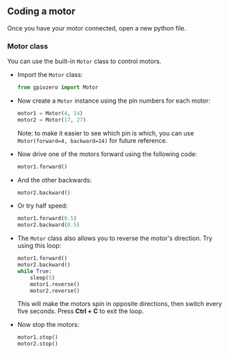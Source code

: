 ## Coding a motor

Once you have your motor connected, open a new python file.

### Motor class

You can use the built-in `Motor` class to control motors.

+ Import the `Motor` class:

    ```python
    from gpiozero import Motor
    ```

+ Now create a `Motor` instance using the pin numbers for each motor:

    ```python
    motor1 = Motor(4, 14)
    motor2 = Motor(17, 27)
    ```

    Note: to make it easier to see which pin is which, you can use `Motor(forward=4, backward=14)` for future reference.

+ Now drive one of the motors forward using the following code:

    ```python
    motor1.forward()
    ```

+ And the other backwards:

    ```python
    motor2.backward()
    ```

+ Or try half speed:

    ```python
    motor1.forward(0.5)
    motor2.backward(0.5)
    ```

+ The `Motor` class also allows you to reverse the motor's direction. Try using this loop:

    ```python
    motor1.forward()
    motor2.backward()
    while True:
        sleep(5)
        motor1.reverse()
        motor2.reverse()
    ```

    This will make the motors spin in opposite directions, then switch every five seconds. Press **Ctrl + C** to exit the loop.

+ Now stop the motors:

    ```python
    motor1.stop()
    motor2.stop()
    ```
